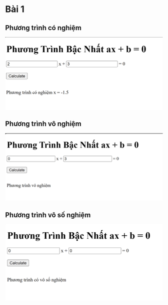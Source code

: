 # Bài 1

## Phương trình có nghiệm
![result](lab2_1.png)

## Phương trình vô nghiệm
![result](lab2_1(1).png)

## Phương trình vô số nghiệm
![result](lab2_1(2).png)
